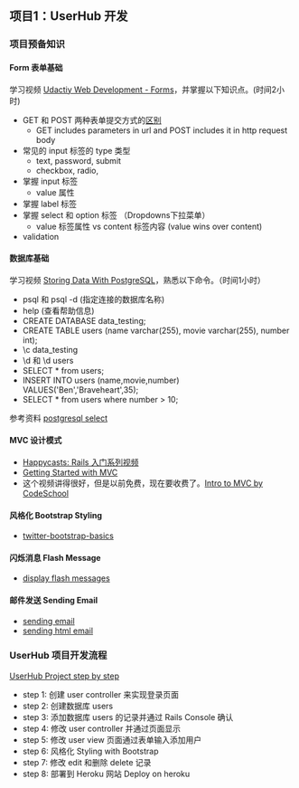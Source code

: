 ## 项目1：UserHub 开发

### 项目预备知识

#### Form 表单基础
学习视频 [Udactiy Web Development - Forms](https://www.udacity.com/course/viewer#!/c-cs253/l-48736183/m-48734267)，并掌握以下知识点。(时间2小时)

* GET 和 POST 两种表单提交方式的[区别](images/diff-in-get-post.png)
	- GET includes parameters in url and POST includes it in http request body
* 常见的 input 标签的 type 类型
	- text, password, submit
	- checkbox, radio, 
* 掌握 input 标签 
	- value 属性
* 掌握 label 标签
* 掌握 select 和 option 标签 （Dropdowns下拉菜单）
	- value 标签属性 vs content 标签内容 (value wins over content)
* validation 

#### 数据库基础
学习视频 [Storing Data With PostgreSQL](http://www.youtube.com/watch?v=7EzzoULwWx8)，熟悉以下命令。（时间1小时）

* psql 和 psql -d (指定连接的数据库名称)
* help (查看帮助信息)
* CREATE DATABASE data_testing;
* CREATE TABLE users (name varchar(255), movie varchar(255), number int);
* \c data_testing 
* \d 和 \d users
* SELECT * from users;
* INSERT INTO users (name,movie,number) VALUES('Ben','Braveheart',35);
* SELECT * from users where number > 10;

参考资料 [postgresql select](http://www.postgresqltutorial.com/postgresql-select/)

#### MVC 设计模式
* [Happycasts: Rails 入门系列视频](http://ruby-china.org/topics/8456)
* [Getting Started with MVC](http://www.sitepoint.com/getting-started-with-mvc/)
* 这个视频讲得很好，但是以前免费，现在要收费了。[Intro to MVC by CodeSchool](https://www.codeschool.com/code_tv/intro-to-mvc)

#### 风格化 Bootstrap Styling
* [twitter-bootstrap-basics](http://railscasts.com/episodes/328-twitter-bootstrap-basics?view=asciicast)

#### 闪烁消息 Flash Message
* [display flash messages](http://railscasts.com/episodes/329-more-on-twitter-bootstrap)

#### 邮件发送 Sending Email
* [sending email](http://railscasts.com/episodes/61-sending-email?autoplay=true)
* [sending html email](http://railscasts.com/episodes/312-sending-html-email?autoplay=true)

### UserHub 项目开发流程
[UserHub Project step by step](https://github.com/limingth/hands-on-rails/blob/master/prj2-user-hub.md)

* step 1: 创建 user controller 来实现登录页面
* step 2: 创建数据库 users 
* step 3: 添加数据库 users 的记录并通过 Rails Console 确认
* step 4: 修改 user controller 并通过页面显示
* step 5: 修改 user view 页面通过表单输入添加用户
* step 6: 风格化 Styling with Bootstrap
* step 7: 修改 edit 和删除 delete 记录
* step 8: 部署到 Heroku 网站 Deploy on heroku

